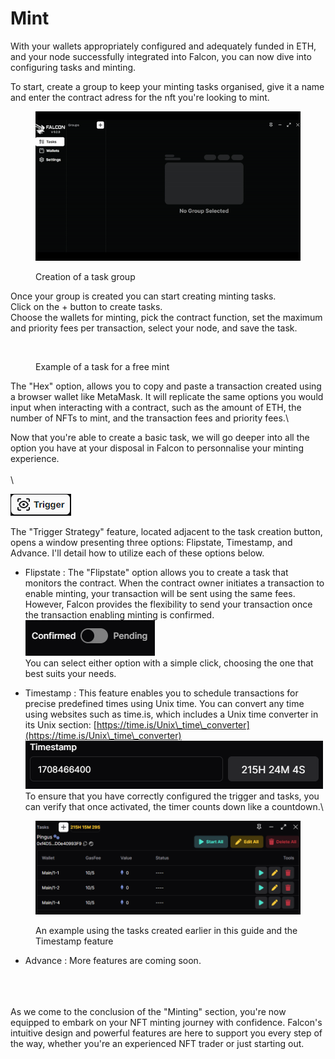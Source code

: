 # Mint

With your wallets appropriately configured and adequately funded in ETH, and your node successfully integrated into Falcon, you can now dive into configuring tasks and minting.

To start, create a group to keep your minting tasks organised, give it a name and enter the contract adress for the nft you're looking to mint.&#x20;

<figure><img src="../.gitbook/assets/groups.gif" alt=""><figcaption><p>Creation of a task group</p></figcaption></figure>

Once your group is created you can start creating minting tasks. \
Click on the + button to create tasks.\
Choose the wallets for minting, pick the contract function, set the maximum and priority fees per transaction, select your node, and save the task.

<figure><img src="../.gitbook/assets/Tasks.gif" alt=""><figcaption><p>Example of a task for a free mint</p></figcaption></figure>

The "Hex" option, allows you to copy and paste a transaction created using a browser wallet like MetaMask. It will replicate the same options you would input when interacting with a contract, such as the amount of ETH, the number of NFTs to mint, and the transaction fees and priority fees.\


Now that you're able to create a basic task, we will go deeper into all the option you have at your disposal in Falcon to personnalise your minting experience.\
\
\


<img src="../.gitbook/assets/image (1).png" alt="" data-size="original">&#x20;

The "Trigger Strategy" feature, located adjacent to the task creation button, opens a window presenting three options: Flipstate, Timestamp, and Advance. I'll detail how to utilize each of these options below.

* Flipstate : The "Flipstate" option allows you to create a task that monitors the contract. When the contract owner initiates a transaction to enable minting, your transaction will be sent using the same fees. However, Falcon provides the flexibility to send your transaction once the transaction enabling minting is confirmed. \
  ![](<../.gitbook/assets/image (4).png>)\
  You can select either option with a simple click, choosing the one that best suits your needs.&#x20;



* Timestamp : This feature enables you to schedule transactions for precise predefined times using Unix time. You can convert any time using websites such as time.is, which includes a Unix time converter in its Unix section: [https://time.is/Unix\_time\_converter](https://time.is/Unix\_time\_converter) \
  ![](<../.gitbook/assets/image (7).png>) \
  To ensure that you have correctly configured the trigger and tasks, you can verify that once activated, the timer counts down like a countdown.\


<figure><img src="../.gitbook/assets/image (8).png" alt=""><figcaption><p>An example using the tasks created earlier in this guide and the Timestamp feature</p></figcaption></figure>

* Advance : More features are coming soon.

\
\
\
As we come to the conclusion of the "Minting" section,  you're now equipped to embark on your NFT minting journey with confidence. Falcon's intuitive design and powerful features are here to support you every step of the way, whether you're an experienced NFT trader or just starting out.&#x20;
